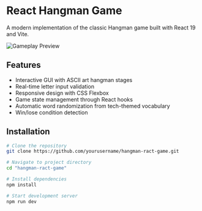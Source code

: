 # React Hangman Game

A modern implementation of the classic Hangman game built with React 19 and Vite.

![Gameplay Preview](https://via.placeholder.com/600x400?text=Hangman+Game+Preview)

## Features
- Interactive GUI with ASCII art hangman stages
- Real-time letter input validation
- Responsive design with CSS Flexbox
- Game state management through React hooks
- Automatic word randomization from tech-themed vocabulary
- Win/lose condition detection

## Installation
```bash
# Clone the repository
git clone https://github.com/yourusername/hangman-ract-game.git

# Navigate to project directory
cd "hangman-ract-game"

# Install dependencies
npm install

# Start development server
npm run dev
```
